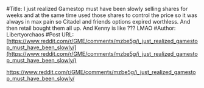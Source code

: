 #Title: I just realized Gamestop must have been slowly selling shares for weeks and at the same time used those shares to control the price so it was always in max pain so Citadel and friends options expired worthless. And then retail bought them all up. And Kenny is like ??? LMAO
#Author: Libertyorchaos
#Post URL: [https://www.reddit.com/r/GME/comments/mzbe5g/i_just_realized_gamestop_must_have_been_slowly/](https://www.reddit.com/r/GME/comments/mzbe5g/i_just_realized_gamestop_must_have_been_slowly/)


https://www.reddit.com/r/GME/comments/mzbe5g/i_just_realized_gamestop_must_have_been_slowly/